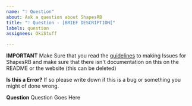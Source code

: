 ```yaml
---
name: "❔ Question"
about: Ask a question about ShapesRB
title: "❔ Question - [BRIEF DESCRIPTION["
labels: question
assignees: OkiStuff

---
```


**IMPORTANT**
Make Sure that you read the [guidelines](https://github.com/OkiStuff/ShapesRB#well-known-bugs) to making Issues for ShapesRB and make sure that there isn't documentation on this on the README or the website (this can be deleted)

**Is this a Error?**
If so please write down if this is a bug or something you might of done wrong.

**Question**
Question Goes Here
